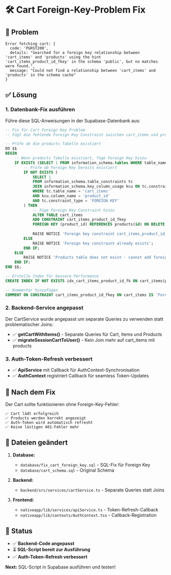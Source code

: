 # 🛠️ Cart Foreign-Key-Problem Fix

## 🚨 Problem
```
Error fetching cart: {
  code: 'PGRST200',
  details: "Searched for a foreign key relationship between 'cart_items' and 'products' using the hint 'cart_items_product_id_fkey' in the schema 'public', but no matches were found.",
  message: "Could not find a relationship between 'cart_items' and 'products' in the schema cache"
}
```

## ✅ Lösung

### 1. **Datenbank-Fix ausführen**
Führe diese SQL-Anweisungen in der Supabase-Datenbank aus:

```sql
-- Fix für Cart Foreign Key Problem
-- Fügt die fehlende Foreign Key Constraint zwischen cart_items und products hinzu

-- Prüfe ob die products Tabelle existiert
DO $$
BEGIN
    -- Wenn products Tabelle existiert, füge Foreign Key hinzu
    IF EXISTS (SELECT 1 FROM information_schema.tables WHERE table_name = 'products') THEN
        -- Prüfe ob Foreign Key bereits existiert
        IF NOT EXISTS (
            SELECT 1 
            FROM information_schema.table_constraints tc
            JOIN information_schema.key_column_usage kcu ON tc.constraint_name = kcu.constraint_name
            WHERE tc.table_name = 'cart_items' 
            AND kcu.column_name = 'product_id'
            AND tc.constraint_type = 'FOREIGN KEY'
        ) THEN
            -- Füge Foreign Key Constraint hinzu
            ALTER TABLE cart_items 
            ADD CONSTRAINT cart_items_product_id_fkey 
            FOREIGN KEY (product_id) REFERENCES products(id) ON DELETE CASCADE;
            
            RAISE NOTICE 'Foreign key constraint cart_items_product_id_fkey added successfully';
        ELSE
            RAISE NOTICE 'Foreign key constraint already exists';
        END IF;
    ELSE
        RAISE NOTICE 'Products table does not exist - cannot add foreign key';
    END IF;
END $$;

-- Erstelle Index für bessere Performance
CREATE INDEX IF NOT EXISTS idx_cart_items_product_id_fk ON cart_items(product_id);

-- Kommentar hinzufügen
COMMENT ON CONSTRAINT cart_items_product_id_fkey ON cart_items IS 'Foreign key to products table';
```

### 2. **Backend-Service angepasst**
Der CartService wurde angepasst um separate Queries zu verwenden statt problematischer Joins:

- ✅ **getCartWithItems()** - Separate Queries für Cart, Items und Products
- ✅ **migrateSessionCartToUser()** - Kein Join mehr auf cart_items mit products

### 3. **Auth-Token-Refresh verbessert**
- ✅ **ApiService** mit Callback für AuthContext-Synchronisation
- ✅ **AuthContext** registriert Callback für seamless Token-Updates

## 🎯 Nach dem Fix

Der Cart sollte funktionieren ohne Foreign-Key-Fehler:
```
✅ Cart lädt erfolgreich
✅ Products werden korrekt angezeigt
✅ Auth-Token wird automatisch refresht
✅ Keine lästigen 401-Fehler mehr
```

## 📁 Dateien geändert

1. **Database:**
   - `database/fix_cart_foreign_key.sql` - SQL-Fix für Foreign Key
   - `database/cart_schema.sql` - Original Schema

2. **Backend:**
   - `backend/src/services/cartService.ts` - Separate Queries statt Joins

3. **Frontend:**
   - `nativeapp/lib/services/apiService.ts` - Token-Refresh-Callback
   - `nativeapp/lib/contexts/AuthContext.tsx` - Callback-Registration

## 🚀 Status
- ✅ **Backend-Code angepasst**
- ⏳ **SQL-Script bereit zur Ausführung**
- ✅ **Auth-Token-Refresh verbessert**

**Next:** SQL-Script in Supabase ausführen und testen!